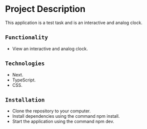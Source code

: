 # Project Description

This application is a test task and is an interactive and analog clock.

## `Functionality`

- View an interactive and analog clock.

## `Technologies`

- Next.
- TypeScript.
- CSS.

## `Installation`

- Clone the repository to your computer.
- Install dependencies using the command npm install.
- Start the application using the command npm dev.

